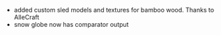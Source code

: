 - added custom sled models and textures for bamboo wood. Thanks to AlleCraft
- snow globe now has comparator output